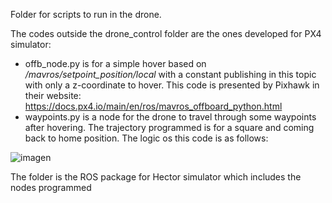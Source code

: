 Folder for scripts to run in the drone.

The codes outside the drone_control folder are the ones developed for PX4 simulator:

- offb_node.py is for a simple hover based on */mavros/setpoint_position/local* with a constant publishing in this topic with only a z-coordinate to hover. This code is presented by Pixhawk in their website: https://docs.px4.io/main/en/ros/mavros_offboard_python.html
- waypoints.py is a node for the drone to travel through some waypoints after hovering. The trajectory programmed is for a square and coming back to home position. The logic os this code is as follows:

![imagen](https://github.com/RoboticaInteligente8voTecCEM2023/drone_navigation/assets/67598380/a5925eef-d225-4834-8ff8-d8daaa189539)

The folder is the ROS package for Hector simulator which includes the nodes programmed
